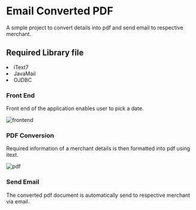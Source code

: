<h1>Email Converted PDF</h1>
<p>A simple project to convert details into pdf and send email to respective merchant.</p>

<h2>Required Library file</h2>
<li>iText7</li>
<li>JavaMail</li>
<li>OJDBC</li>

<h3>Front End</h3>
<p>Front end of the application enables user to pick a date.</p>

![frontend](https://github.com/prashantgarbuja/Email-Converted-PDF/blob/master/front-end.JPG)

<h3>PDF Conversion</h3>
<p>Required information of a merchant details is then formatted into pdf using itext.</p>

![pdf](https://github.com/prashantgarbuja/Email-Converted-PDF/blob/master/convertpdf.jpg)

<h3>Send Email</h3>
<p>The converted pdf document is automatically send to respective merchant via email.</p>
